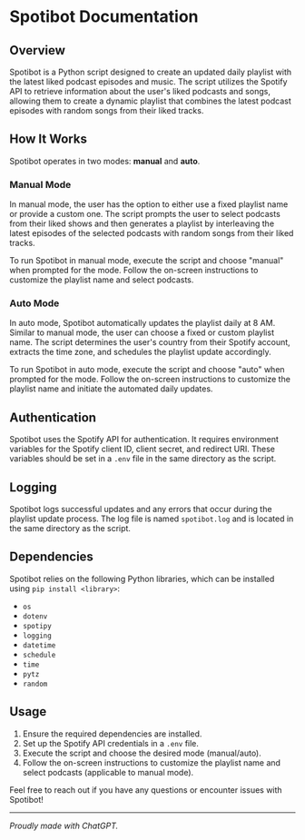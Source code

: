 # Spotibot Documentation

## Overview
Spotibot is a Python script designed to create an updated daily playlist with the latest liked podcast episodes and music. The script utilizes the Spotify API to retrieve information about the user's liked podcasts and songs, allowing them to create a dynamic playlist that combines the latest podcast episodes with random songs from their liked tracks.

## How It Works
Spotibot operates in two modes: **manual** and **auto**.

### Manual Mode
In manual mode, the user has the option to either use a fixed playlist name or provide a custom one. The script prompts the user to select podcasts from their liked shows and then generates a playlist by interleaving the latest episodes of the selected podcasts with random songs from their liked tracks.

To run Spotibot in manual mode, execute the script and choose "manual" when prompted for the mode. Follow the on-screen instructions to customize the playlist name and select podcasts.

### Auto Mode
In auto mode, Spotibot automatically updates the playlist daily at 8 AM. Similar to manual mode, the user can choose a fixed or custom playlist name. The script determines the user's country from their Spotify account, extracts the time zone, and schedules the playlist update accordingly.

To run Spotibot in auto mode, execute the script and choose "auto" when prompted for the mode. Follow the on-screen instructions to customize the playlist name and initiate the automated daily updates.

## Authentication
Spotibot uses the Spotify API for authentication. It requires environment variables for the Spotify client ID, client secret, and redirect URI. These variables should be set in a `.env` file in the same directory as the script.

## Logging
Spotibot logs successful updates and any errors that occur during the playlist update process. The log file is named `spotibot.log` and is located in the same directory as the script.

## Dependencies
Spotibot relies on the following Python libraries, which can be installed using `pip install <library>`:
- `os`
- `dotenv`
- `spotipy`
- `logging`
- `datetime`
- `schedule`
- `time`
- `pytz`
- `random`

## Usage
1. Ensure the required dependencies are installed.
2. Set up the Spotify API credentials in a `.env` file.
3. Execute the script and choose the desired mode (manual/auto).
4. Follow the on-screen instructions to customize the playlist name and select podcasts (applicable to manual mode).

Feel free to reach out if you have any questions or encounter issues with Spotibot!

---

*Proudly made with ChatGPT.*
